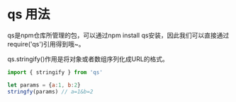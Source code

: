 # qs 用法

qs是npm仓库所管理的包，可以通过npm install qs安装，因此我们可以直接通过require('qs')引用得到哦~。


qs.stringify()作用是将对象或者数组序列化成URL的格式。

```js
import { stringify } from 'qs'

let params = {a:1, b:2}
stringfy(params) // a=1&b=2
```

